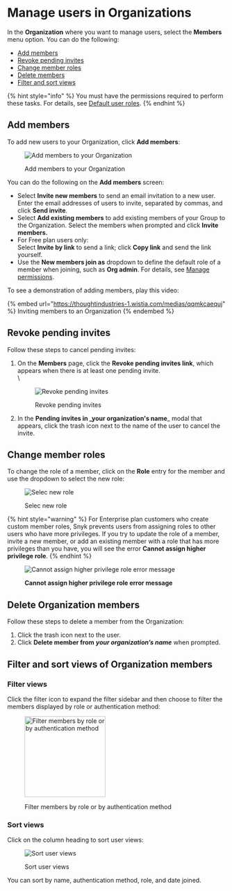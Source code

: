 # Manage users in Organizations

In the **Organization** where you want to manage users, select the **Members** menu option. You can do the following:

* [Add members](manage-users-in-organizations.md#add-members)
* [Revoke pending invites](manage-users-in-organizations.md#revoke-pending-invites)
* [Change member roles](manage-users-in-organizations.md#change-member-roles)
* [Delete members](manage-users-in-organizations.md#delete-members)
* [Filter and sort views](manage-users-in-organizations.md#filter-and-sort-views-of-organization-members)

{% hint style="info" %}
You must have the permissions required to perform these tasks. For details, see [Default user roles](../manage-permissions-and-roles/pre-defined-user-roles.md).
{% endhint %}

## Add members

To add new users to your Organization, click **Add members**:

<div align="left">

<figure><img src="../../.gitbook/assets/Screen Shot 2022-02-24 at 12.51.45 PM.png" alt="Add members to your Organization"><figcaption><p>Add members to your Organization</p></figcaption></figure>

</div>

You can do the following on the **Add members** screen:

* Select **Invite new members** to send an email invitation to a new user. Enter the email addresses of users to invite, separated by commas, and click **Send invite**.
* Select **Add existing members** to add existing members of your Group to the Organization. Select the members when prompted and click **Invite members.**
* For Free plan users only:\
  Select **Invite by link** to send a link; click **Copy link** and send the link yourself.
* Use the **New members join as** dropdown to define the default role of a member when joining, such as **Org admin**. For details, see [Manage permissions](broken-reference).

To see a demonstration of adding members, play this video:

{% embed url="https://thoughtindustries-1.wistia.com/medias/qqmkcaequj" %}
Inviting members to an Organization
{% endembed %}

## Revoke pending invites

Follow these steps to cancel pending invites:

1.  On the **Members** page, click the **Revoke pending invites link**, which appears when there is at least one pending invite.\
    \


    <figure><img src="../../.gitbook/assets/Revoke.png" alt="Revoke pending invites"><figcaption><p>Revoke pending invites</p></figcaption></figure>
2. In the **Pending invites in \_your organization's name**\_ modal that appears, click the trash icon next to the name of the user to cancel the invite.

## Change member roles

To change the role of a member, click on the **Role** entry for the member and use the dropdown to select the new role:

<figure><img src="../../.gitbook/assets/Change-role.png" alt="Selec new role"><figcaption><p>Selec new role</p></figcaption></figure>

{% hint style="warning" %}
For Enterprise plan customers who create custom member roles, Snyk prevents users from assigning roles to other users who have more privileges. If you try to update the role of a member, invite a new member, or add an existing member with a role that has more privileges than you have, you will see the error **Cannot assign higher privilege role**.
{% endhint %}

<figure><img src="../../.gitbook/assets/Screenshot 2022-08-01 at 15.51.05 (1).png" alt="Cannot assign higher privilege role error message"><figcaption><p><strong>Cannot assign higher privilege role error message</strong></p></figcaption></figure>

## Delete Organization members

Follow these steps to delete a member from the Organization:

1. Click the trash icon next to the user.
2. Click **Delete member from** _**your organization’s name**_ when prompted.

## Filter and sort views of Organization members

### Filter views

Click the filter icon to expand the filter sidebar and then choose to filter the members displayed by role or authentication method:

<div align="left">

<figure><img src="../../.gitbook/assets/Screenshot 2023-08-23 at 10.11.33.png" alt="Filter members by role or by authentication method" width="186"><figcaption><p>Filter members by role or by authentication method</p></figcaption></figure>

</div>

### Sort views

Click on the column heading to sort user views:

<figure><img src="../../.gitbook/assets/Screenshot 2022-03-11 at 09.01.07.png" alt="Sort user views"><figcaption><p>Sort user views</p></figcaption></figure>

You can sort by name, authentication method, role, and date joined.
